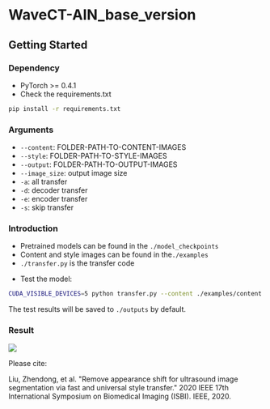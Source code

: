 # WaveCT-AIN_base_version


## Getting Started
### Dependency
- PyTorch >= 0.4.1
- Check the requirements.txt
```bash
pip install -r requirements.txt
```


### Arguments

* `--content`: FOLDER-PATH-TO-CONTENT-IMAGES
* `--style`: FOLDER-PATH-TO-STYLE-IMAGES
* `--output`: FOLDER-PATH-TO-OUTPUT-IMAGES
* `--image_size`: output image size
* `-a`: all transfer
* `-d`: decoder transfer
* `-e`: encoder transfer
* `-s`: skip transfer   



### Introduction

* Pretrained models can be found in the `./model_checkpoints`
* Content and style images can be found in the`./examples`
*  `./transfer.py` is the transfer code


- Test the model:

```bash
CUDA_VISIBLE_DEVICES=5 python transfer.py --content ./examples/content --style ./examples/style --output ./outputs/ --verbose --image_size 512 -d
```

The test results will be saved to `./outputs` by default.  

### Result

![](http://m.qpic.cn/psc?/V12kySKV4IhBFe/45NBuzDIW489QBoVep5mcSeUxtbMpqAb1lwsxHoL*q7TE8pwUHUwnBsOVrpMRuLg1Lmm3vTzx2RU7Q435WCVSbtieqZ3ibA0mS6YXnR5I5g!/b&bo=TQNSAQAAAAADJx8!&rf=viewer_4)



Please cite:


Liu, Zhendong, et al. "Remove appearance shift for ultrasound image segmentation via fast and universal style transfer." 2020 IEEE 17th International Symposium on Biomedical Imaging (ISBI). IEEE, 2020.


